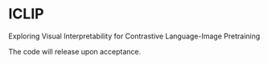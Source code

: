 # ICLIP
Exploring Visual Interpretability for Contrastive Language-Image Pretraining


The code will release upon acceptance.
